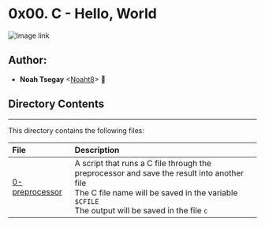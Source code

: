 # 0x00. C - Hello, World

![Image link](https://icongr.am/devicon/c-original.svg?size=200&color=currentColor)

## Author:
* **Noah Tsegay** <[Noaht8](https://github.com/Noaht8)>  &#128511;

## Directory Contents
___

This directory contains the following files:

|File| Description|
|:-------|:-------|
|[0-preprocessor](0-preprocessor)| A script that runs a C file through the preprocessor and save the result into another file<br>The C file name will be saved in the variable `$CFILE`<br>The output will be saved in the file `c`|

